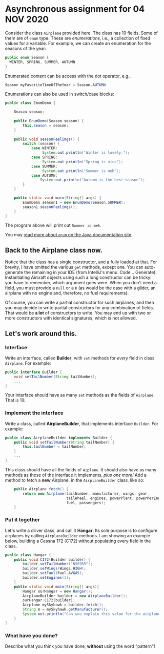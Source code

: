 # Asynchronous assignment for 04 NOV 2020

Consider the class `Airplane` provided here. The class has 10 fields. Some of them are of `enum` type. These are *enumerations*, i.e., a collection of fixed values for a variable. For example, we can create an enumeration for the seasons of the year:

```java
public enum Season {
  WINTER, SPRING, SUMMER, AUTUMN
}
```

Enumerated content can be access with the dot operator, e.g.,
```java
Season myFavoriteTimeOfTheYear = Season.AUTUMN
```
Enumerations can also be used in switch/case blocks:
```java
public class EnumDemo {

    Season season;
    
    public EnumDemo(Season season) {
        this.season = season;
    }   
    
    public void seasonFeelings() {
        switch (season) {
            case WINTER:
                 System.out.println("Winter is lovely.");
            case SPRING:
                 System.out.println("Spring is nice");
            case SUMMER:
                 System.out.println("Summer is meh");
            case AUTUMN:
                System.out.println("Autumn is the best season");
        }
    }

    public static void main(String[] args) {
        EnumDemo season1 = new EnumDemo(Season.SUMMER);
        season1.seasonFeelings();
    }
}
```
The program above will print out `Summer is meh`.

You may [read more about `enum` on the Java documentation site](https://docs.oracle.com/javase/tutorial/java/javaOO/enum.html).

## Back to the Airplane class now.

Notice that the class has a single constructor, and a fully loaded at that. For brevity, I have omitted the various `get` methods, except one. You can auto-generate the remaining in your IDE (from IntelliJ's menu: Code .. Generate). Instantiating Aircraft objects using such a long constructor can be tricky: you have to remember, which argument goes were. When you don't need a field, you must provide a `null` or a `0` (as would be the case with a glider, an airplane with no engine and, therefore, no fuel requirements).

Of course, you can write a partial constructor for such airplanes, and then you may decide to write partial constructors for any combination of fields. That would be **a lot** of constructors to write. You may end up with two or more constructors with identical signatures, which is not allowed.

## Let's work around this.

### Interface

Write an interface, called **Builder**, with `set` methods for *every* field in class `Airplane`. For example:
```java
public interface Builder {
    void setTailNumber(String tailNumber);
    ...
}
```
Your interface should have as many `set` methods as the fields of `Airplane`. That is 10.

### Implement the interface
Write a class, called **AirplaneBuilder**, that implements interface `Builder`. For example:
```java
public class AirplaneBuilder implements Builder {
    public void setTailNumber(String tailNumber) {
        this.tailNumber = tailNumber;
    }
    ...
}
```
This class should have all the fields of `Aiplane`. It should also have as many methods as those of the interface it implements, *plus one more!* Add a method to fetch a **new** Airplane, in the `AirplaneBuilder` class, like so:

```java
    public Airplane fetch() {
        return new Airplane(tailNumber, manufacturer, wings, gear, 
                            tailWheel, engines, powerPlant, powerPerEngine, 
                            fuel, passengers);
    }   
```

### Put it together
Let's write a driver class, and call it **Hangar**. Its sole purpose is to configure airplanes by calling `AirplaneBuilder` methods. I am showing an example below, building a Cessna 172 (C172) without populating every field in the class.

```java
public class Hangar { 
    public void C172(Builder builder) {
        builder.setTailNumber("N969RR");
        builder.setWings(Wings.HIGH);
        builder.setFuel(Fuel.AVGAS);
        builder.setEngines(1);
    }
    public static void main(String[] args){
        Hangar ourHangar = new Hangar();
        AirplaneBuilder builder = new AirplaneBuilder();
        ourHangar.C172(builder);
        Airplane mySkyhawk = builder.fetch();
        String m = mySkyhawk.getManufacturer();
        System.out.println("Can you explain this value for the airplane's manufacturer? "+m);
    }
}
```

### What have you done?
Describe what you think you have done, **without** using the word "pattern"!
